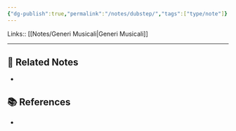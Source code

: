 ```yaml
---
{"dg-publish":true,"permalink":"/notes/dubstep/","tags":["type/note"]}
---
```


Links:: [[Notes/Generi Musicali\|Generi Musicali]]

---





## 🔗 Related Notes

- 

## 📚 References

- 